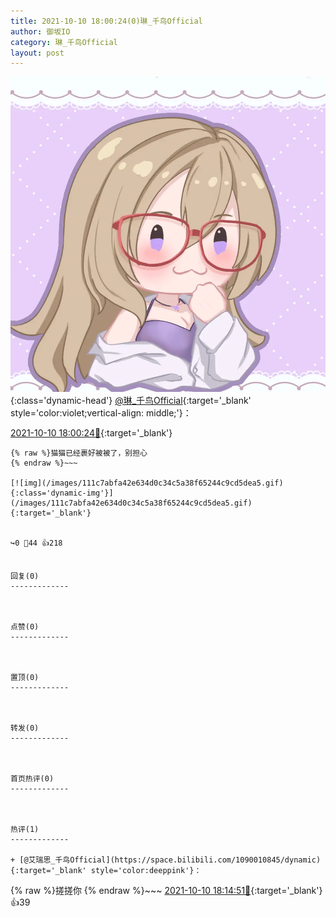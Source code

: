 ```yaml
---
title: 2021-10-10 18:00:24(0)琳_千鸟Official
author: 御坂IO
category: 琳_千鸟Official
layout: post
---
```


![img](/images/c0a88f85ebd0d056f37b114e0748e69556c8b488.jpg){:class='dynamic-head'}
[@琳_千鸟Official](https://space.bilibili.com/1620923329/dynamic){:target='_blank' style='color:violet;vertical-align: middle;'}：

[2021-10-10 18:00:24🔗](https://t.bilibili.com/579913459334767736){:target='_blank'}

~~~
{% raw %}猫猫已经裹好被被了，别担心
{% endraw %}~~~

[![img](/images/111c7abfa42e634d0c34c5a38f65244c9cd5dea5.gif){:class='dynamic-img'}](/images/111c7abfa42e634d0c34c5a38f65244c9cd5dea5.gif){:target='_blank'}


↪️0 💬44 👍218


回复(0)
-------------



点赞(0)
-------------



置顶(0)
-------------



转发(0)
-------------



首页热评(0)
-------------



热评(1)
-------------

+ [@艾瑞思_千鸟Official](https://space.bilibili.com/1090010845/dynamic){:target='_blank' style='color:deeppink'}：
~~~
{% raw %}搓搓你
{% endraw %}~~~
[2021-10-10 18:14:51🔗](https://t.bilibili.com/579913459334767736#reply5561507241){:target='_blank'} 👍39


